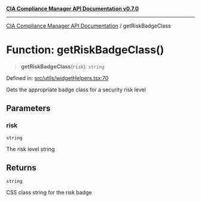 [**CIA Compliance Manager API Documentation v0.7.0**](../README.md)

***

[CIA Compliance Manager API Documentation](../globals.md) / getRiskBadgeClass

# Function: getRiskBadgeClass()

> **getRiskBadgeClass**(`risk`): `string`

Defined in: [src/utils/widgetHelpers.tsx:70](https://github.com/Hack23/cia-compliance-manager/blob/main/src/utils/widgetHelpers.tsx#L70)

Gets the appropriate badge class for a security risk level

## Parameters

### risk

`string`

The risk level string

## Returns

`string`

CSS class string for the risk badge
